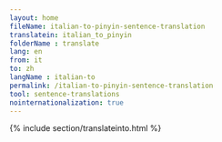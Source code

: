 ```yaml
---
layout: home
fileName: italian-to-pinyin-sentence-translation
translatein: italian_to_pinyin
folderName : translate
lang: en
from: it
to: zh
langName : italian-to
permalink: /italian-to-pinyin-sentence-translation
tool: sentence-translations
nointernationalization: true
---
```

{% include section/translateinto.html %}

